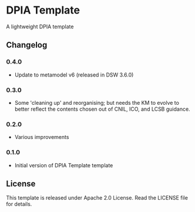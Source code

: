 # DPIA Template

A lightweight DPIA template

## Changelog

### 0.4.0

- Update to metamodel v6 (released in DSW 3.6.0)

### 0.3.0

- Some 'cleaning up' and reorganising; but needs the KM to evolve to better reflect the contents chosen out of CNIL, ICO, and LCSB guidance.

### 0.2.0

- Various improvements

### 0.1.0

- Initial version of DPIA Template template

## License

This template is released under Apache 2.0 License. Read the LICENSE file for details.
